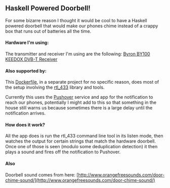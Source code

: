 Haskell Powered Doorbell!
-------------------------

For some bizarre reason I thought it would be cool to have a Haskell powered doorbell that would make our phones
chime instead of a crappy box that runs out of batteries all the time.

#### Hardware I'm using:

The transmitter and receiver I'm using are the following:
[Byron BY100](http://www.amazon.co.uk/BY100-Wireless-Button-Byron-Doorbell/dp/B006H3K8AG)
[KEEDOX DVB-T Receiver](http://www.amazon.co.uk/gp/product/B009VBUYA0)

#### Also supported by:

This [Dockerfile](https://github.com/seanparsons/watcherdocker/blob/master/Dockerfile), in a separate project for no specific reason, 
does most of the setup involving the [rtl_433](https://github.com/merbanan/rtl_433) library and tools.

Currently this uses the [Pushover](https://pushover.net/) service and app for the notification to reach our phones,
potentially I might add to this so that something in the house still warns us because sometimes there is a large
delay until the notification arrives.

#### How does it work?

All the app does is run the rtl_433 command line tool in its listen mode,
then watches the output for certain strings that match the hardware doorbell.
Once one of those is seen (modulo some deduplication detection) it then plays
a sound and fires off the notification to Pushover.

#### Also

Doorbell sound comes from here: [http://www.orangefreesounds.com/door-chime-sound/](http://www.orangefreesounds.com/door-chime-sound/)